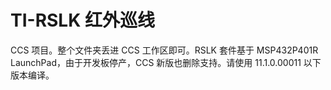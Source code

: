 # TI-RSLK 红外巡线

CCS 项目。整个文件夹丢进 CCS 工作区即可。RSLK 套件基于 MSP432P401R LaunchPad，由于开发板停产，CCS 新版也删除支持。请使用 11.1.0.00011 以下版本编译。
